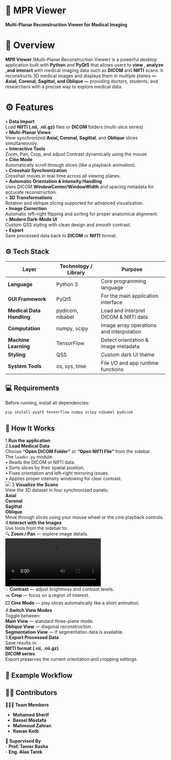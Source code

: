 # 🩻 MPR Viewer
**Multi-Planar Reconstruction Viewer for Medical Imaging**
# 🧠 Overview
**MPR Viewer** (Multi-Planar Reconstruction Viewer) is a powerful desktop application built with **Python** and **PyQt5** that allows users to **view , analyze ,and interact** with medical imaging data such as **DICOM** and **NIfTI** scans.
It reconstructs 3D medical images and displays them in multiple planes **— Axial, Coronal, Sagittal, and Oblique —** providing doctors, students, and researchers with a precise way to explore medical data.
# ⚙️ Features
• **Data Import**   
Load **NIfTI (.nii, .nii.gz)** files or **DICOM** folders (multi-slice series)     
• **Multi-Planar Views**       
View synchronized **Axial, Coronal, Sagittal**, and **Oblique** slices simultaneously.         
• **Interactive Tools**         
Zoom, Pan, Crop, and adjust Contrast dynamically using the mouse.          
• **Cine Mode**          
Automatically scroll through slices (like a playback animation).      
• **Crosshair Synchronization**       
Crosshair moves in real-time across all viewing planes.        
• **Automatic Orientation & Intensity Handling**           
Uses DICOM **WindowCenter/WindowWidth** and spacing metadata for accurate reconstruction.       
• **3D Transformations**        
Rotation and oblique slicing supported for advanced visualization.       
• **Image Correction**        
Automatic left–right flipping and sorting for proper anatomical alignment.       
• **Modern Dark-Mode UI**         
Custom QSS styling with clean design and smooth contrast.        
• **Export**       
Save processed data back to **DICOM** or **NIfTI** format.        
## ⚙️ Tech Stack  

| Layer | Technology / Library | Purpose |
|-------|-----------------------|----------|
| **Language** | Python 3 | Core programming language |
| **GUI Framework** | PyQt5 | For the main application interface |
| **Medical Data Handling** | pydicom, nibabel | Load and interpret DICOM & NIfTI data |
| **Computation** | numpy, scipy | Image array operations and interpolation |
| **Machine Learning** | TensorFlow | Detect orientation & image metadata |
| **Styling** | QSS | Custom dark UI theme |
| **System Tools** | os, sys, time | File I/O and app runtime functions |
## 💻 Requirements      
Before running, install all dependencies:     
```bash
pip install pyqt5 tensorflow numpy scipy nibabel pydicom
```
## 🚀 How It Works        
1.**Run the application**       
2.**Load Medical Data**        
Choose **“Open DICOM Folder”** or **“Open NIfTI File”** from the sidebar.    
The `loader.py` module:     
• Reads the DICOM or NIfTI data.    
• Sorts slices by their spatial position.      
• Fixes orientation and left–right mirroring issues.    
• Applies proper intensity windowing for clear contrast.   
![](https://github.com/MhmdSheref/CUFE-MPR/blob/ce36d382a09da99d1d801f93bf7d0f8cc2a9d1e4/assets/Screenshot%201.png)
3.**Visualize the Scans**      
View the 3D dataset in four synchronized panels:     
**Axial**     
**Coronal**        
**Sagittal**       
**Oblique**              
Move through slices using your mouse wheel or the cine playback controls.      
4.**Interact with the Images**       
Use tools from the sidebar to:       
🔍 **Zoom / Pan** — explore image details.   
![](https://github.com/MhmdSheref/CUFE-MPR/blob/6dfd3beb2047f8479e7db2012d35be732434784c/assets/ZoomPanResetMode.mp4)   
💡 **Contrast** — adjust brightness and contrast levels.    
✂️ **Crop** — focus on a region of interest.       
🎞 **Cine Mode** — play slices automatically like a short animation.        
4.**Switch View Modes**          
Toggle between:     
**Main View** — standard three-plane mode.    
**Oblique View** — diagonal reconstruction.        
**Segmentation View** — if segmentation data is available.        
5.**Export Processed Data**      
Save results in:    
**NIfTI format (.nii, .nii.gz)**      
**DICOM series**       
Export preserves the current orientation and cropping settings.       
## 🧪 Example Workflow      



## 👩‍💻 Contributors

**🧑‍🤝‍🧑 Team Members**
  - **Mohamed Sherif** 
  - **Bassel Mostafa**
  - **Mahmoud Zahran** 
  - **Rawan Kotb** 

 **🧭 Supervised By**     
         - **Prof. Tamer Basha**     
         - **Eng. Alaa Tarek**     




   

